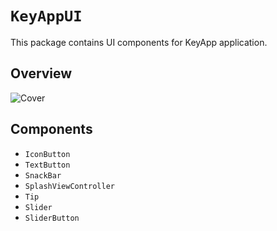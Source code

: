 # ``KeyAppUI``

This package contains UI components for KeyApp application.

## Overview

![Cover](Cover.png)

## Components

- ``IconButton``
- ``TextButton``
- ``SnackBar``
- ``SplashViewController``
- ``Tip``
- ``Slider``
- ``SliderButton``
